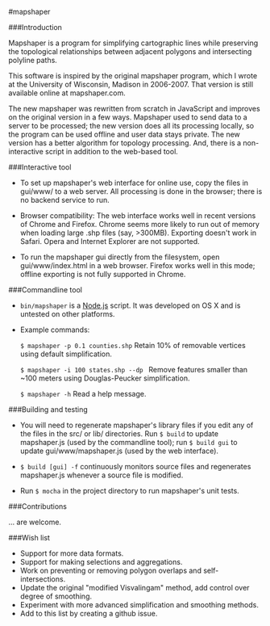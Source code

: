 #mapshaper

###Introduction

Mapshaper is a program for simplifying cartographic lines while preserving the topological relationships between adjacent polygons and intersecting polyline paths.

This software is inspired by the original mapshaper program, which I wrote at the University of Wisconsin, Madison in 2006-2007. That version is still available online at mapshaper.com.

The new mapshaper was rewritten from scratch in JavaScript and improves on the original version in a few ways. Mapshaper used to send data to a server to be processed; the new version does all its processing locally, so the program can be used offline and user data stays private. The new version has a better algorithm for topology processing. And, there is a non-interactive script in addition to the web-based tool.

###Interactive tool

- To set up mapshaper's web interface for online use, copy the files in gui/www/ to a web server. All processing is done in the browser; there is no backend service to run.

- Browser compatibility: The web interface works well in recent versions of Chrome and Firefox. Chrome seems more likely to run out of memory when loading large .shp files (say, >300MB). Exporting doesn't work in Safari. Opera and Internet Explorer are not supported.

- To run the mapshaper gui directly from the filesystem, open gui/www/index.html in a web browser. Firefox works well in this mode; offline exporting is not fully supported in Chrome.

###Commandline tool

- `bin/mapshaper` is a [Node.js](http://nodejs.org) script. It was developed on OS X and is untested on other platforms.

- Example commands:
 
	`$ mapshaper -p 0.1 counties.shp`  Retain 10% of removable vertices using default simplification.

	`$ mapshaper -i 100 states.shp --dp `  Remove features smaller than ~100 meters using Douglas-Peucker simplification.

	`$ mapshaper -h` Read a help message.

###Building and testing

- You will need to regenerate mapshaper's library files if you edit any of the files in the src/ or lib/ directories. Run `$ build` to update mapshaper.js (used by the commandline tool); run `$ build gui` to update gui/www/mapshaper.js (used by the web interface).

- `$ build [gui] -f` continuously monitors source files and regenerates  mapshaper.js whenever a source file is modified.

- Run `$ mocha` in the project directory to run mapshaper's unit tests.

###Contributions

… are welcome.

###Wish list

- Support for more data formats.
- Support for making selections and aggregations.
- Work on preventing or removing polygon overlaps and self-intersections.
- Update the original "modified Visvalingam" method, add control over degree of smoothing.
- Experiment with more advanced simplification and smoothing methods.
- Add to this list by creating a github issue.
